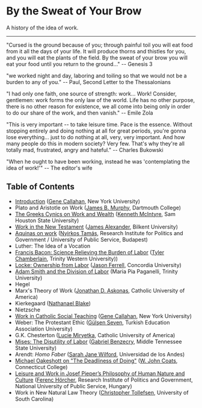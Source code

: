 # By the Sweat of Your Brow

A history of the idea of work.

__________

"Cursed is the ground because of you; through painful toil you will eat food from it
all the days of your life. It will produce thorns and thistles for you,
and you will eat the plants of the field. By the sweat of your brow
you will eat your food until you return to the ground..." -- Genesis 3

"we worked night and day, laboring and toiling so that we would not be a burden
to any of you." -- Paul, Second Letter to the Thessalonians

"I had only one faith, one source of strength: work... Work! Consider, gentlemen:
work forms the only law of the world. Life has no other purpose, there is no
other reason for existence, we all come into being only in order to do our
share of the work, and then vanish." -- Emile Zola

"This is very important -- to take leisure time. Pace is the essence. Without
stopping entirely and doing nothing at all for great periods, you're gonna lose
everything... just to do nothing at all, very, very important. And how many
people do this in modern society? Very few. That's why they're all totally mad,
frustrated, angry and hateful." -- Charles Bukowski

"When he ought to have been working, instead he was 'contemplating the idea of
work!'" -- The editor's wife


## Table of Contents

- [Introduction](abstracts/intro.md) ([Gene Callahan](bios/callahan.md), New York University)
- Plato and Aristotle on Work ([James B. Murphy](bios/murphy.md), Dartmouth College)
- [The Greeks Cynics on Work and Wealth](abstracts/cynics.md) ([Kenneth
McIntyre](bios/mcintyre.md), Sam Houston State University)
- [Work in the New Testament](abstracts/newtestament.md) ([James
Alexander](bios/alexander.md), Bilkent University)
- [Aquinas on work](abstracts/aquinas.md) ([Nyirkos Tamás](bios/nyirkos.md), Research Institute for Politics and Government /
University of Public Service, Budapest)
- Luther: The Idea of a Vocation
- [Francis Bacon: Science Relieving the Burden of Labor](abstracts/bacon.md)
([Tyler Chamberlain](bios/chamberlain.md), Trinity Western University))
- [Locke: Ownership from Labor](abstracts/locke.md) ([Jason
Ferrell](bios/ferrell.md), Concordia University)
- [Adam Smith and the Division of Labor](abstracts/smith.md) (Maria Pia Paganelli, Trinity University)
- Hegel
- Marx's Theory of Work ([Jonathan D. Askonas](bios/askonas.md), Catholic University of America)
- Kierkegaard ([Nathanael Blake](bios/blake.md))
- Nietzsche
- [Work in Catholic Social Teaching](abstracts/cst.md) ([Gene Callahan](bios/callahan.md), New York University)
- Weber: The Protestant Ethic ([Gülşen Seven](bios/seven.md), Turkish Education Association University)
- G.K. Chesterton ([Lucie Miryetka](bios/miryetka.md), Catholic University of America)
- [Mises: The Disutility of Labor](abstracts/mises.md) ([Gabriel
Benzecry](bios/benzecry.md), Middle Tennessee State
University)
- Arendt: *Homo Faber* ([Sarah Jane Wilford](bios/wilford.md), Universidad de los Andes)
- [Michael Oakeshott on "The Deadliness of Doing"](abstracts/oakeshott.md) ([W. John
Coats](bios/coats.md), Connecticut College)
- [Leisure and Work in Josef Pieper’s Philosophy of Human Nature and
Culture](abstracts.pieper.md)
([Ferenc Hörcher](bios/horcher.md), Research Institute of Politics and Government, National University of Public Service,
Hungary)
- Work in New Natural Law Theory ([Christopher Tollefsen](bios/tollefsen.md), University of South
Carolina)


